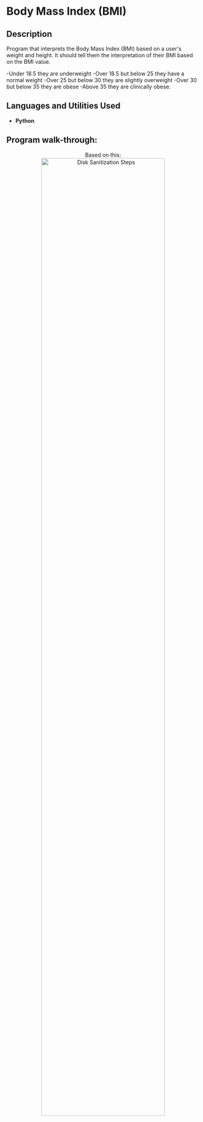 <h1>Body Mass Index (BMI)</h1>

<h2>Description</h2>

Program that interprets the Body Mass Index (BMI) based on a user's weight and height.
It should tell them the interpretation of their BMI based on the BMI value.

 -Under 18.5 they are underweight
 -Over 18.5 but below 25 they have a normal weight
 -Over 25 but below 30 they are slightly overweight
 -Over 30 but below 35 they are obese
 -Above 35 they are clinically obese.
<br />


<h2>Languages and Utilities Used</h2>

- <b>Python</b> 

<h2>Program walk-through:</h2>

<p align="center">
Based on this: <br/>
<img src="https://i.imgur.com/8wpgWjx.png" height="80%" width="80%" alt="Disk Sanitization Steps"/>
<br />

